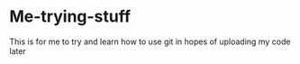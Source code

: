 # Me-trying-stuff

This is for me to try and learn how to use git in hopes of uploading my code later
